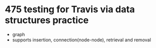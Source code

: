 # 475 testing for Travis via data structures practice
* graph
 * supports insertion, connection(node-node), retrieval and removal
